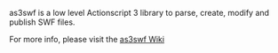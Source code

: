 as3swf is a low level Actionscript 3 library to parse, create, modify and publish SWF files.

For more info, please visit the [as3swf Wiki](http://wiki.github.com/claus/as3swf "as3swf Wiki")